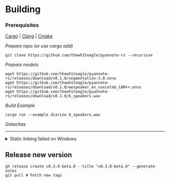 # Building

### Prerequisites

[Cargo](https://www.rust-lang.org/tools/install) | [Clang](https://releases.llvm.org/download.html) | [Cmake](https://cmake.org/download/)

_Prepare repo (or use cargo add)_

```console
git clone https://github.com/thewh1teagle/pyannote-rs --recursive
```

_Prepare models_

```console
wget https://github.com/thewh1teagle/pyannote-rs/releases/download/v0.1.0/segmentation-3.0.onnx
wget https://github.com/thewh1teagle/pyannote-rs/releases/download/v0.1.0/wespeaker_en_voxceleb_CAM++.onnx
wget https://github.com/thewh1teagle/pyannote-rs/releases/download/v0.1.0/6_speakers.wav
```

_Build Example_

```console
cargo run --example diarize 6_speakers.wav
```

_Gotachas_

---

<details>
<summary>Static linking failed on Windows</summary>

You can resolve it by creating `.cargo/config.toml` next to `Cargo.toml` with the following:

```toml
[target.'cfg(windows)']
rustflags = ["-C target-feature=+crt-static"]
```

Or set the environment variable `RUSTFLAGS` to `-C target-feature=+crt-static`

If it doesn't help make sure all of your dependencies also links MSVC runtime statically.
You can inspect the build with the following:

1. Set `RUSTC_LOG` to `rustc_codegen_ssa::back::link=info`
2. Build with

```console
cargo build -vv
```

Since there's a lot of output, it's good idea to pipe it to file and check later:

```console
cargo build -vv >log.txt 2>&1
```

Look for the flags `/MD` (Meaning it links it dynamically) and `/MT` or `-MT` (Meaning it links it statically). See [MSVC_RUNTIME_LIBRARY](https://cmake.org/cmake/help/latest/prop_tgt/MSVC_RUNTIME_LIBRARY.html) and [pyannote-rs/issues/1](https://github.com/thewh1teagle/pyannote-rs/issues/1)

</details>

## Release new version

```console
gh release create v0.3.0-beta.0 --title "v0.3.0-beta.0" --generate-notes
git pull # Fetch new tags
```
